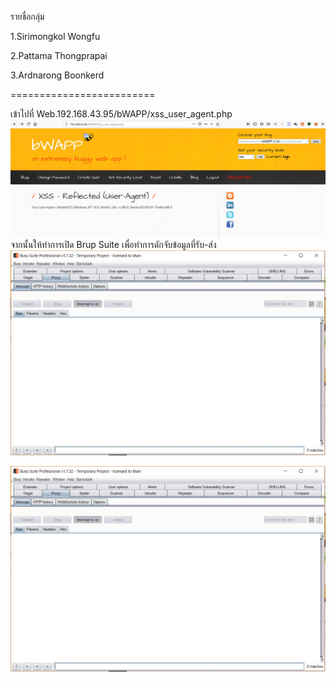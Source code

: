 รายชื่อกลุ่ม 

1.Sirimongkol Wongfu

2.Pattama Thongprapai

3.Ardnarong Boonkerd

=========================

เข้าไปที่ Web.192.168.43.95/bWAPP/xss_user_agent.php
![GitHub_Logo](/Pic/messageImage_1567830235503.jpg)
จากนั้นให้ทำการเปิด Brup Suite เพื่อทำการดักจับข้อมูลที่รับ-ส่ง
![GitHub_Logo](/Pic/messageImage_1567830255952.jpg)

![GitHub_Logo](/Pic/messageImage_1567830255952.jpg)
